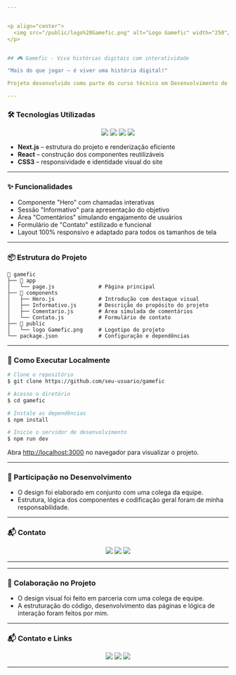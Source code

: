 ```yaml
---


<p align="center">
  <img src="/public/logo%20Gamefic.png" alt="Logo Gamefic" width="250"/>
</p>


## 🎮 Gamefic - Viva histórias digitais com interatividade

"Mais do que jogar — é viver uma história digital!"

Projeto desenvolvido como parte do curso técnico em Desenvolvimento de Sistemas, com foco em gamificação e interatividade. A aplicação permite criar experiências narrativas onde o usuário toma decisões e vivencia desfechos distintos, estimulando o raciocínio lógico, criatividade e interpretação.

---
```


### 🛠 Tecnologias Utilizadas

<div align="center">
  <img src="https://img.shields.io/badge/Status-Conclu%C3%ADdo-1B67A4?style=for-the-badge&logo=vercel&logoColor=white"/>
  <img src="https://img.shields.io/badge/Next.js-000000?style=for-the-badge&logo=next.js&logoColor=white"/>
  <img src="https://img.shields.io/badge/React-20232A?style=for-the-badge&logo=react&logoColor=61DAFB"/>
  <img src="https://img.shields.io/badge/CSS3-1572B6?style=for-the-badge&logo=css3&logoColor=white"/>
</div>

- **Next.js** – estrutura do projeto e renderização eficiente
- **React** – construção dos componentes reutilizáveis
- **CSS3** – responsividade e identidade visual do site

---

### ✨ Funcionalidades

- Componente "Hero" com chamadas interativas
- Sessão "Informativo" para apresentação do objetivo
- Área "Comentários" simulando engajamento de usuários
- Formulário de "Contato" estilizado e funcional
- Layout 100% responsivo e adaptado para todos os tamanhos de tela

---

### 📦 Estrutura do Projeto

```
📁 gamefic
├── 📁 app
│   └── page.js              # Página principal
├── 📁 components
│   ├── Hero.js              # Introdução com destaque visual
│   ├── Informativo.js       # Descrição do propósito do projeto
│   ├── Comentario.js        # Área simulada de comentários
│   └── Contato.js           # Formulário de contato
├── 📁 public
│   └── logo Gamefic.png     # Logotipo do projeto
└── package.json             # Configuração e dependências
```

---

### 🚀 Como Executar Localmente

```bash
# Clone o repositório
$ git clone https://github.com/seu-usuario/gamefic

# Acesse o diretório
$ cd gamefic

# Instale as dependências
$ npm install

# Inicie o servidor de desenvolvimento
$ npm run dev
```

Abra [http://localhost:3000](http://localhost:3000) no navegador para visualizar o projeto.

---

### 🤝 Participação no Desenvolvimento

- O design foi elaborado em conjunto com uma colega da equipe.
- Estrutura, lógica dos componentes e codificação geral foram de minha responsabilidade.

---

### 📬 Contato

<p align="center">
  <a href="https://github.com/Ramon-24"><img src="https://img.shields.io/badge/GitHub-1B67A4?style=for-the-badge&logo=github&logoColor=white"/></a>
  <a href="https://www.linkedin.com/in/seu-perfil"><img src="https://img.shields.io/badge/LinkedIn-0A66C2?style=for-the-badge&logo=linkedin&logoColor=white"/></a>
  <a href="https://seuportfólio.com"><img src="https://img.shields.io/badge/Portf%C3%B3lio-1B67A4?style=for-the-badge&logo=google-chrome&logoColor=white"/></a>
</p>

---


---

### 🤝 Colaboração no Projeto

- O design visual foi feito em parceria com uma colega de equipe.
- A estruturação do código, desenvolvimento das páginas e lógica de interação foram feitos por mim.

---

### 📬 Contato e Links

<p align="center">
  <a href="https://github.com/Ramon-24"><img src="https://img.shields.io/badge/GitHub-1B67A4?style=for-the-badge&logo=github&logoColor=white"/></a>
  <a href="https://www.linkedin.com/in/seu-perfil"><img src="https://img.shields.io/badge/LinkedIn-0A66C2?style=for-the-badge&logo=linkedin&logoColor=white"/></a>
  <a href="https://seuportfólio.com"><img src="https://img.shields.io/badge/Portf%C3%B3lio-1B67A4?style=for-the-badge&logo=google-chrome&logoColor=white"/></a>
</p>

---
